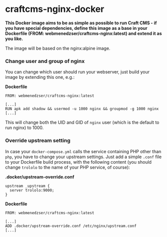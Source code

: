 # craftcms-nginx-docker

**This Docker image aims to be as simple as possible to run Craft CMS - if you have special dependencies, define this image as a base in your Dockerfile (FROM: webmenedzser/craftcms-nginx:latest) and extend it as you like.**

The image will be based on the nginx:alpine image. 

### Change user and group of nginx
You can change which user should run your webserver, just build your image by extending this one, e.g.: 

**Dockerfile**
```
FROM: webmenedzser/craftcms-nginx:latest

[...]
RUN apk add shadow && usermod -u 1000 nginx && groupmod -g 1000 nginx
[...]
```

This will change both the UID and GID of `nginx` user (which is the default to run nginx) to 1000. 

### Override upstream setting
In case your `docker-compose.yml` calls the service containing PHP other than `php`, you have to change your upstream settings. Just add a simple `.conf` file to your Dockerfile build process, with the following content (you should change `trololo` to the name of your PHP service, of course): 

**.docker/upstream-override.conf**
```
upstream _upstream {
  server trololo:9000;
}
```

**Dockerfile**
```
FROM: webmenedzser/craftcms-nginx:latest

[...]
ADD .docker/upstream-override.conf /etc/nginx/upstream.conf
[...]
```
